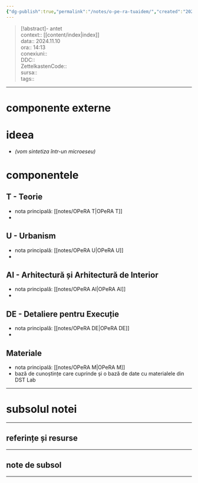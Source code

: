 ```yaml
---
{"dg-publish":true,"permalink":"/notes/o-pe-ra-tuaidem/","created":"2024-12-28T15:39:10.081+02:00","updated":"2024-12-29T17:08:33.533+02:00"}
---
```


> [!abstract]- antet  
> context:: [[content/index\|index]]   
> data:: 2024.11.10  
> ora:: 14:13  
> conexiuni::  
> DDC::  
> ZettelkastenCode::  
> sursa::  
> tags::  


---
# componente externe  
  
# ideea  
- *(vom sintetiza într-un microeseu)*  
# componentele  
## T - Teorie  
- nota principală: [[notes/OPeRA T\|OPeRA T]]  
-   
## U - Urbanism  
- nota principală: [[notes/OPeRA U\|OPeRA U]]  
-   
## AI - Arhitectură și Arhitectură de Interior  
- nota principală: [[notes/OPeRA AI\|OPeRA AI]]  
-   
## DE - Detaliere pentru Execuție  
- nota principală: [[notes/OPeRA DE\|OPeRA DE]]  
-   
## Materiale  
- nota principală: [[notes/OPeRA M\|OPeRA M]]  
- bază de cunoștințe care cuprinde și o bază de date cu materialele din DST Lab  


---
# subsolul notei
---
## referințe și resurse


---
## note de subsol
---


